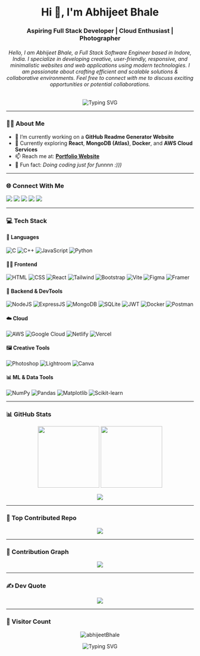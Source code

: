 <h1 align="center">Hi 👋, I'm Abhijeet Bhale</h1>
<h3 align="center">Aspiring Full Stack Developer | Cloud Enthusiast | Photographer</h3>
<h6 align="center">Hello, I am Abhijeet Bhale, a  Full Stack Software Engineer based in Indore, India. I specialize in developing creative, user-friendly, responsive, and minimalistic websites and web applications using modern technologies. I am passionate about crafting efficient and scalable solutions & collaborative environments. Feel free to connect with me to discuss exciting opportunities or potential collaborations.</h6>

<p align="center">
  <img src="https://readme-typing-svg.herokuapp.com?font=Fira+Code&size=22&duration=3000&pause=1000&center=true&width=435&lines=Full+Stack+Developer;React+%7C+Node.js+%7C+MongoDB;Cloud+%7C+Docker+%7C+DevOps+Learner;Photography+%7C+Design+Lover" alt="Typing SVG" />
</p>


---

### 👨‍💻 About Me

- 🔨 I’m currently working on a **GitHub Readme Generator Website**
- 🌱 Currently exploring **React**, **MongoDB (Atlas)**, **Docker**, and **AWS Cloud Services**
- 📫 Reach me at: **[Portfolio Website](https://abhijeetbhale.github.io/Portfolio/)**
- 🎯 Fun fact: *Doing coding just for funnnn :)))*
  
---

### 🌐 Connect With Me

<p align="left">
  <a href="https://www.instagram.com/isocyanideisgood" target="_blank"><img src="https://img.shields.io/badge/Instagram-%23E4405F.svg?style=for-the-badge&logo=instagram&logoColor=white" /></a>
  <a href="https://www.linkedin.com/in/abhijeetbhale7" target="_blank"><img src="https://img.shields.io/badge/LinkedIn-%230077B5.svg?style=for-the-badge&logo=linkedin&logoColor=white" /></a>
  <a href="https://pinterest.com/AbhijeetBhale" target="_blank"><img src="https://img.shields.io/badge/Pinterest-%23E60023.svg?style=for-the-badge&logo=pinterest&logoColor=white" /></a>
  <a href="https://reddit.com/user/Isocyanideisgood" target="_blank"><img src="https://img.shields.io/badge/Reddit-%23FF4500.svg?style=for-the-badge&logo=reddit&logoColor=white" /></a>
  <a href="mailto:abhijeetbhale7@gmail.com"><img src="https://img.shields.io/badge/Gmail-D14836?style=for-the-badge&logo=gmail&logoColor=white" /></a>
</p>

---

### 💻 Tech Stack

#### 🚀 Languages
![C](https://img.shields.io/badge/C-00599C?style=for-the-badge&logo=c&logoColor=white)
![C++](https://img.shields.io/badge/C++-00599C?style=for-the-badge&logo=c%2B%2B&logoColor=white)
![JavaScript](https://img.shields.io/badge/JavaScript-323330?style=for-the-badge&logo=javascript&logoColor=F7DF1E)
![Python](https://img.shields.io/badge/Python-3776AB?style=for-the-badge&logo=python&logoColor=white)

#### 🧑‍🎨 Frontend
![HTML](https://img.shields.io/badge/HTML5-E34F26?style=for-the-badge&logo=html5&logoColor=white)
![CSS](https://img.shields.io/badge/CSS3-1572B6?style=for-the-badge&logo=css3&logoColor=white)
![React](https://img.shields.io/badge/React-20232A?style=for-the-badge&logo=react&logoColor=61DAFB)
![Tailwind](https://img.shields.io/badge/TailwindCSS-38B2AC?style=for-the-badge&logo=tailwind-css&logoColor=white)
![Bootstrap](https://img.shields.io/badge/Bootstrap-7952B3?style=for-the-badge&logo=bootstrap&logoColor=white)
![Vite](https://img.shields.io/badge/Vite-646CFF?style=for-the-badge&logo=vite&logoColor=white)
![Figma](https://img.shields.io/badge/Figma-F24E1E?style=for-the-badge&logo=figma&logoColor=white)
![Framer](https://img.shields.io/badge/Framer-black?style=for-the-badge&logo=framer&logoColor=blue)

#### 🧠 Backend & DevTools
![NodeJS](https://img.shields.io/badge/Node.js-339933?style=for-the-badge&logo=nodedotjs&logoColor=white)
![ExpressJS](https://img.shields.io/badge/Express.js-404D59?style=for-the-badge)
![MongoDB](https://img.shields.io/badge/MongoDB-4ea94b?style=for-the-badge&logo=mongodb&logoColor=white)
![SQLite](https://img.shields.io/badge/SQLite-07405E?style=for-the-badge&logo=sqlite&logoColor=white)
![JWT](https://img.shields.io/badge/JWT-black?style=for-the-badge&logo=JSON%20web%20tokens)
![Docker](https://img.shields.io/badge/Docker-2496ED?style=for-the-badge&logo=docker&logoColor=white)
![Postman](https://img.shields.io/badge/Postman-FF6C37?style=for-the-badge&logo=postman&logoColor=white)

#### ☁️ Cloud
![AWS](https://img.shields.io/badge/AWS-232F3E?style=for-the-badge&logo=amazon-aws&logoColor=FF9900)
![Google Cloud](https://img.shields.io/badge/Google%20Cloud-4285F4?style=for-the-badge&logo=google-cloud&logoColor=white)
![Netlify](https://img.shields.io/badge/Netlify-00C7B7?style=for-the-badge&logo=netlify&logoColor=white)
![Vercel](https://img.shields.io/badge/Vercel-000000?style=for-the-badge&logo=vercel&logoColor=white)

#### 🖼️ Creative Tools
![Photoshop](https://img.shields.io/badge/Adobe%20Photoshop-31A8FF?style=for-the-badge&logo=adobephotoshop&logoColor=white)
![Lightroom](https://img.shields.io/badge/Adobe%20Lightroom-31A8FF?style=for-the-badge&logo=adobelightroom&logoColor=white)
![Canva](https://img.shields.io/badge/Canva-00C4CC?style=for-the-badge&logo=canva&logoColor=white)

#### 📊 ML & Data Tools
![NumPy](https://img.shields.io/badge/NumPy-013243?style=for-the-badge&logo=numpy&logoColor=white)
![Pandas](https://img.shields.io/badge/Pandas-150458?style=for-the-badge&logo=pandas&logoColor=white)
![Matplotlib](https://img.shields.io/badge/Matplotlib-ffffff?style=for-the-badge&logo=matplotlib&logoColor=black)
![Scikit-learn](https://img.shields.io/badge/Scikit--learn-F7931E?style=for-the-badge&logo=scikit-learn&logoColor=white)

---

### 📊 GitHub Stats

<p align="center">
  <img src="https://github-readme-stats.vercel.app/api?username=abhijeetBhale&theme=gruvbox&show_icons=true&hide_border=false&count_private=true" height="165px"/>
  <img src="https://github-readme-stats.vercel.app/api/top-langs/?username=abhijeetBhale&theme=gruvbox&layout=compact&hide_border=false" height="165px"/>
</p>

<p align="center">
  <img src="https://nirzak-streak-stats.vercel.app/?user=abhijeetBhale&theme=gruvbox&hide_border=false" />
</p>

---

### 📌 Top Contributed Repo
<p align="center">
  <img src="https://github-contributor-stats.vercel.app/api?username=abhijeetBhale&limit=5&theme=dark&combine_all_yearly_contributions=true" />
</p>

---

### 🧩 Contribution Graph

<p align="center">
  <img src="https://github-readme-activity-graph.vercel.app/graph?username=abhijeetBhale&theme=react-dark&hide_border=true" />
</p>

---

### ✍️ Dev Quote
<p align="center">
  <img src="https://quotes-github-readme.vercel.app/api?type=horizontal&theme=radical" />
</p>

---

### 👀 Visitor Count
<p align="center">
  <img src="https://komarev.com/ghpvc/?username=abhijeetBhale&label=Profile%20views&color=0e75b6&style=flat" alt="abhijeetBhale" />
</p>

<p align="center">
  <img src="https://readme-typing-svg.herokuapp.com?font=Fira+Code&size=22&duration=3000&pause=1000&center=true&width=435&lines=@isocyanideisgood+%7C+@cam_worldd;abhijeetbhale7@gmail.com;Abhijeet+Bhale✌️👨‍💻" alt="Typing SVG" />
</p>

<!-- Made with ❤️ by Abhijeet Bhale -->
